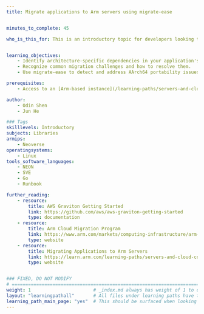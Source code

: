 ```yaml
---
title: Migrate applications to Arm servers using migrate-ease


minutes_to_complete: 45

who_is_this_for: This is an introductory topic for developers looking to migrate applications to Arm-based servers. You’ll learn to use migrate-ease, a code analysis tool that scans source code repositories to identify architecture-specific porting issues before migration.


learning_objectives:
    - Identify architecture-specific dependencies in your application's source code.
    - Recognize common migration challenges and how to resolve them.
    - Use migrate-ease to detect and address AArch64 portability issues.

prerequisites:
    - Access to an [Arm-based instance](/learning-paths/servers-and-cloud-computing/csp/) for testing and validation.

author: 
    - Odin Shen
    - Jun He

### Tags
skilllevels: Introductory
subjects: Libraries
armips:
    - Neoverse
operatingsystems:
    - Linux
tools_software_languages:
    - NEON
    - SVE
    - Go
    - Runbook

further_reading:
    - resource:
        title: AWS Graviton Getting Started
        link: https://github.com/aws/aws-graviton-getting-started
        type: documentation
    - resource:
        title: Arm Cloud Migration Program
        link: https://www.arm.com/markets/computing-infrastructure/arm-cloud-migration
        type: website
    - resource:
        title: Migrating Applications to Arm Servers
        link: https://learn.arm.com/learning-paths/servers-and-cloud-computing/migration/
        type: website


### FIXED, DO NOT MODIFY
# ================================================================================
weight: 1                       # _index.md always has weight of 1 to order correctly
layout: "learningpathall"       # All files under learning paths have this same wrapper
learning_path_main_page: "yes"  # This should be surfaced when looking for related content. Only set for _index.md of learning path content.
---
```

